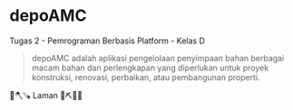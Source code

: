 # depoAMC

Tugas 2 - Pemrograman Berbasis Platform - Kelas D

> depoAMC adalah aplikasi pengelolaan penyimpaan bahan berbagai macam bahan dan perlengkapan yang diperlukan untuk proyek konstruksi, renovasi, perbaikan, atau pembangunan properti. 

👷🪓🪚 Laman 🚜⛏️🦺🔨


